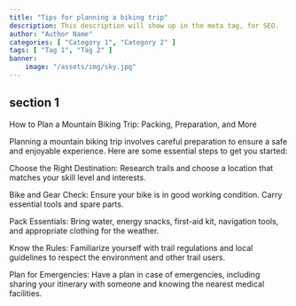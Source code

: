 ```yaml
---
title: "Tips for planning a biking trip"
description: This description will show up in the meta tag, for SEO.
author: "Author Name"
categories: [ "Category 1", "Category 2" ]
tags: [ "Tag 1", "Tag 2" ]
banner:
    image: "/assets/img/sky.jpg"
---
```


## section 1

How to Plan a Mountain Biking Trip: Packing, Preparation, and More

Planning a mountain biking trip involves careful preparation to ensure a safe and enjoyable experience. Here are some essential steps to get you started:


Choose the Right Destination: Research trails and choose a location that matches your skill level and interests.

Bike and Gear Check: Ensure your bike is in good working condition. Carry essential tools and spare parts.

Pack Essentials: Bring water, energy snacks, first-aid kit, navigation tools, and appropriate clothing for the weather.

Know the Rules: Familiarize yourself with trail regulations and local guidelines to respect the environment and other trail users.

Plan for Emergencies: Have a plan in case of emergencies, including sharing your itinerary with someone and knowing the nearest medical facilities.



```
